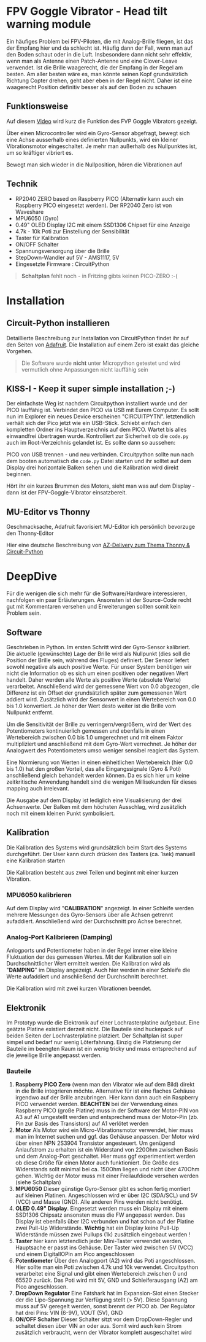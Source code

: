 # FPV Goggle Vibrator - Head tilt warning module
Ein häufiges Problem bei FPV-Piloten, die mit Analog-Brille fliegen, ist das der Empfang hier und da schlecht ist.
Häufig dann der Fall, wenn man auf den Boden schaut oder in die Luft. Insbesondere dann nicht sehr effektiv, wenn man als Antenne einen Patch-Antenne und eine Clover-Leave verwendet.
Ist die Brille waagerecht, die der Empfang in der Regel am besten. Am aller besten wäre es, man könnte seinen Kopf grundsätzlich Richtung Copter drehen, geht aber eben in der Regel nicht.
Daher ist eine waagerecht Position definitiv besser als auf den Boden zu schauen

## Funktionsweise 
Auf diesem [Video](https://youtu.be/1WZ-5cJUQDE) wird kurz die Funktion des FVP Goggle Vibrators gezeigt.

Über einen Microcontroller wird ein Gyro-Sensor abgefragt, bewegt sich eine Achse ausserhalb eines definierten Nullpunkts, wird ein kleiner Vibrationsmotor eingeschaltet. Je mehr man außerhalb des Nullpunktes ist, um so kräftiger vibriert es.

Bewegt man sich wieder in die Nullposition, hören die Vibrationen auf

## Technik
* RP2040 ZERO based on Raspberry PICO (Alternativ kann auch ein Raspberry PICO eingesetzt werden). Der RP2040 Zero ist von Waveshare
* MPU6050 (Gyro)
* 0.49" OLED Display I2C mit einem SSD1306 Chipset für eine Anzeige
* 4.7k - 10k Poti zur Einstellung der Sensibilität
* Taster für Kalibration
* ON/OFF Schalter
* Spannungsversorgung über die Brille
* StepDown-Wandler auf 5V - AMS1117, 5V
* Eingesetzte Firmware : CircuitPython

>**Schaltplan** fehlt noch - in Fritzing gibts keinen PICO-ZERO :-(

# Installation
## Circuit-Python installieren
Detaillierte Beschreibung zur Installation von CircuitPython findet ihr auf den Seiten von [Adafruit](https://learn.adafruit.com/getting-started-with-raspberry-pi-pico-circuitpython/circuitpython). Die Installation auf einem Zero ist exakt das gleiche Vorgehen.

> Die Software wurde **nicht** unter Micropython getestet und wird vermutlich ohne Anpassungen nicht lauffähig sein 
## KISS-I - Keep it super simple installation ;-)
Der einfachste Weg ist nachdem Circuitpython installiert wurde und der PICO lauffähig ist. Verbindet den PICO via USB mit Eurem Computer. Es sollt nun im Explorer ein neues Device erscheinen "CIRCUITPYTN". letztendlich verhält sich der Pico jetzt wie ein USB-Stick. Schiebt einfach den kompletten Ordner ins Hauptverzeichnis auf dem PICO. Wartet bis alles einwandfrei übertragen wurde. Kontrolliert zur Sicherheit ob die `code.py` auch im Root-Verzeichnis gelandet ist. Es sollte dann so aussehen:

PICO von USB trennen - und neu verbinden. Circuitpython sollte nun nach dem booten automatisch die `code.py` Datei starten und ihr solltet auf dem Display drei horizontale Balken sehen und die Kalibration wird direkt beginnen.

Hört ihr ein kurzes Brummen des Motors, sieht man was auf dem Display - dann ist der FPV-Goggle-Vibrator einsatzbereit.

## MU-Editor vs Thonny 
Geschmacksache, Adafruit favorisiert MU-Editor ich persönlich bevorzuge den Thonny-Editor

Hier eine deutsche Beschreibung von [AZ-Delivery zum Thema Thonny & Circuit-Python](https://www.az-delivery.de/blogs/azdelivery-blog-fur-arduino-und-raspberry-pi/raspberry-pi-pico-und-thonny-mit-micropython-teil-1)

# DeepDive
Für die wenigen die sich mehr für die Software/Hardware interessieren, nachfolgen ein paar Erläuterungen. Ansonsten ist der Source-Code recht gut mit Kommentaren versehen und Erweiterungen sollten somit kein Problem sein.

## Software
Geschrieben in Python. Im ersten Schritt wird der Gyro-Sensor kalibriert. Die aktuelle (gewünschte) Lage der Brille wird als Nullpunkt (dies soll die Position der Brille sein, während des Fluges) definiert. Der Sensor liefert sowohl negative als auch positive Werte. Für unser System benötigen wir nicht die Information ob es sich um einen positiven oder negativen Wert handelt. Daher werden alle Werte als positive Werte (absolute Werte) verarbeitet. Anschließend wird der gemessene Wert von 0.0 abgezogen, die Differenz ist ein Offset der grundsätzlich später zum  gemessenen Wert addiert wird. Zusätzlich wird der Sensorwert in einen Wertebereich von 0.0 bis 1.0 konvertiert. Je höher der Wert desto weiter ist die Brille vom Nullpunkt entfernt.

Um die Sensitivität der Brille zu verringern/vergrößern, wird der Wert des Potentiometers kontinuierlich gemessen und ebenfalls in einen Wertebereich zwischen 0.0 bis 1.0 umgerechnet und mit einem Faktor multipliziert und anschließend mit dem Gyro-Wert verrechnet. Je höher der Analogwert des Potentiometers umso weniger sensibel reagiert das System. 

Eine Normierung von Werten in einen einheitlichen Wertebereich (hier 0.0 bis 1.0) hat den großen Vorteil, das alle Eingangssignale (Gyro & Poti) anschließend gleich behandelt werden können. Da es sich hier um keine zeitkritische Anwendung handelt sind die wenigen Millisekunden für dieses mapping auch irrelevant.

Die Ausgabe auf dem Display ist lediglich eine Visualisierung der drei Achsenwerte. Der Balken mit dem höchsten Ausschlag, wird zusätzlich noch mit einem kleinen Punkt symbolisiert.

## Kalibration
Die Kalibration des Systems wird grundsätzlich beim Start des Systems durchgeführt. Der User kann durch drücken des Tasters (ca. 1sek) manuell eine Kalibration starten

Die Kalibration besteht aus zwei Teilen und beginnt mit einer kurzen Vibration.
### MPU6050 kalibrieren 
Auf dem Display wird "**CALIBRATION**" angezeigt. In einer Schleife werden mehrere Messungen des Gyro-Sensors über alle Achsen getrennt aufaddiert. Anschließend wird der Durchschnitt pro Achse berechnet.
### Analog-Port Kalibrieren (Damping)
Anlogports und Potentiometer haben in der Regel immer eine kleine Fluktuation der des gemessen Wertes. Mit der Kalibration soll ein Durchschnittlicher Wert ermittelt werden. Die Kalibration wird als "**DAMPING**" im Display angezeigt. Auch hier werden in einer Schleife die Werte aufaddiert und anschließend der Durchschnitt berechnet.

Die Kalibration wird mit zwei kurzen Vibrationen beendet.

## Elektronik
Im Prototyp wurde die Elektronik auf einer Lochrasterplatine aufgebaut. Eine geätzte Platine existiert derzeit nicht. Die Bauteile sind huckepack auf beiden Seiten der Lochrasterplatine platziert.
Der Schaltplan ist super simpel und bedarf nur wenig Löterfahrung. Einzig die Platzierung der Bauteile im beengten Raum ist ein wenig tricky und muss entsprechend auf die jeweilige Brille angepasst werden.
### Bauteile
1. **Raspberry PICO Zero** (wenn man den Vibrator wie auf dem Bild) direkt in die Brille integrieren möchte. Alternative für ist eine flaches Gehäuse irgendwo auf der Brille anzubringen. Hier kann dann auch ein Raspberry PICO verwendet werden. **BEACHTEN** bei der Verwendung eines Raspberry PICO (große Platine) muss in der Software der Motor-PIN von A3 auf A1 umgestellt werden und entsprechend muss der Motor-Pin (zb. Pin zur Basis des Transistors) auf A1 verlötet werden
2. **Motor** Als Motor wird ein Micro-Vibrationsmotor verwendet, hier muss man im Internet suchen und ggf. das Gehäuse anpassen. Der Motor wird über einen NPN 2S3904 Transistor angesteuert. Um genügend Anlaufstrom zu erhalten ist ein Widerstand von 220Ohm zwischen Basis und dem Analog-Port geschaltet. Hier muss ggf experimentiert werden ob diese Größe für einen Motor auch funktioniert. Die Größe des Widerstands sollt minimal bei ca. 150Ohm liegen und nicht über 470Ohm gehen. Wichtig der Motor muss mit einer Freilaufdiode versehen werden (siehe Schaltplan)
3. **MPU6050** Dieser günstige Gyro-Sensor gibt es schon fertig montiert auf kleinen Platinen. Angeschlossen wird er über I2C (SDA/SCL) und 5V (VCC) und Masse (GND). Alle anderen Pins werden nicht benötigt.
4. **OLED 0.49" Display**. Eingesetzt werden muss ein Display mit einem SSD1306 Chipsatz ansonsten muss die FW angepasst werden. Das Display ist ebenfalls über I2C verbunden und hat schon auf der Platine zwei Pull-Up Widerstände. **Wichtig** hat ein Display keine Pull-Up Widerstände müssen zwei Pullups (1k) zusätzlich eingebaut werden !
5. **Taster** hier kann letztendlich jeder Mini-Taster verwendet werden, Hauptsache er passt ins Gehäuse. Der Taster wird zwischen 5V (VCC) und einem DigitalIOPin am Pico angeschlossen 
6. **Potentiometer** Über den Analogport (A2) wird das Poti angeschlossen. Hier sollte man ein Poti zwischen 4.7k und 10k verwendet. Circuitpython verarbeitet eine Signal und gibt einen Wertebereich zwischen 0 und 65520 zurück. Das Poti wird mit 5V, GND und Schleiferausgang (A2) am Pico angeschlossen.
7. **DropDown Regulator** Eine Fatshark hat im Expansion-Slot einen Stecker der die Lipo-Spannung zur Verfügung stellt (> 5V). Diese Spannung muss auf 5V geregelt werden, sonst brennt der PICO ab. Der Regulator hat drei Pins: VIN (6-9V), VOUT (5V), GND
8. **ON/OFF Schalter** Dieser Schalter sitzt vor dem DropDown-Regler und schaltet diesen über VIN an oder aus. Somit wird auch kein Strom zusätzlich verbraucht, wenn der Vibrator komplett ausgeschaltet wird
